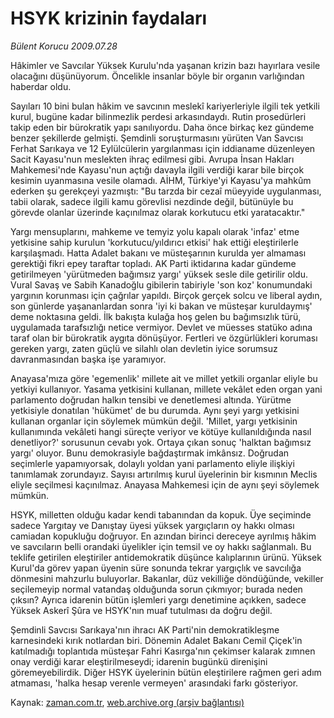 # HSYK krizinin faydaları

*Bülent Korucu 2009.07.28*

<tr><td class="metin" colspan="2" style="padding-top: 20px; padding-left: 5px; padding-right: 10px;">Hâkimler ve Savcılar Yüksek Kurulu'nda yaşanan krizin bazı hayırlara vesile olacağını düşünüyorum. Öncelikle insanlar böyle bir organın varlığından haberdar oldu.</td></tr><tr><td class="metin" colspan="2" style="padding-top: 20px; padding-left: 5px; padding-right: 10px;"><p>Sayıları 10 bini bulan hâkim ve savcının meslekî kariyerleriyle ilgili tek yetkili kurul, bugüne kadar bilinmezlik perdesi arkasındaydı. Rutin prosedürleri takip eden bir bürokratik yapı sanılıyordu. Daha önce birkaç kez gündeme benzer şekillerde gelmişti. Şemdinli soruşturmasını yürüten Van Savcısı Ferhat Sarıkaya ve 12 Eylülcülerin yargılanması için iddianame düzenleyen Sacit Kayasu'nun meslekten ihraç edilmesi gibi. Avrupa İnsan Hakları Mahkemesi'nde Kayasu'nun açtığı davayla ilgili verdiği karar bile birçok kesimin uyanmasına vesile olamadı. AİHM, Türkiye'yi Kayasu'ya mahkûm ederken şu gerekçeyi yazmıştı: "Bu tarzda bir cezaî müeyyide uygulanması, tabii olarak, sadece ilgili kamu görevlisi nezdinde değil, bütünüyle bu görevde olanlar üzerinde kaçınılmaz olarak korkutucu etki yaratacaktır."
<p>Yargı mensuplarını, mahkeme ve temyiz yolu kapalı olarak 'infaz' etme yetkisine sahip kurulun 'korkutucu/yıldırıcı etkisi' hak ettiği eleştirilerle karşılaşmadı. Hatta Adalet bakanı ve müsteşarının kurulda yer almaması gerektiği fikri epey taraftar topladı. AK Parti iktidarına kadar gündeme getirilmeyen 'yürütmeden bağımsız yargı' yüksek sesle dile getirilir oldu. Vural Savaş ve Sabih Kanadoğlu gibilerin tabiriyle 'son koz' konumundaki yargının korunması için çağrılar yapıldı. Birçok gerçek solcu ve liberal aydın, son günlerde yaşananlardan sonra 'iyi ki bakan ve müsteşar kuruldaymış' deme noktasına geldi. İlk bakışta kulağa hoş gelen bu bağımsızlık türü, uygulamada tarafsızlığı netice vermiyor. Devlet ve müesses statüko adına taraf olan bir bürokratik aygıta dönüşüyor. Fertleri ve özgürlükleri koruması gereken yargı, zaten güçlü ve silahlı olan devletin iyice sorumsuz davranmasından başka işe yaramıyor.
<p>Anayasa'mıza göre 'egemenlik' millete ait ve millet yetkili organlar eliyle bu yetkiyi kullanıyor. Yasama yetkisini kullanan, millete vekâlet eden organ yani parlamento doğrudan halkın tensibi ve denetlemesi altında. Yürütme yetkisiyle donatılan 'hükümet' de bu durumda. Aynı şeyi yargı yetkisini kullanan organlar için söylemek mümkün değil. 'Millet, yargı yetkisinin kullanımında vekâleti hangi süreçte veriyor ve kötüye kullanıldığında nasıl denetliyor?' sorusunun cevabı yok. Ortaya çıkan sonuç 'halktan bağımsız yargı' oluyor. Bunu demokrasiyle bağdaştırmak imkânsız. Doğrudan seçimlerle yapamıyorsak, dolaylı yoldan yani parlamento eliyle ilişkiyi tanımlamak zorundayız. Sayısı artırılmış kurul üyelerinin bir kısmının Meclis eliyle seçilmesi kaçınılmaz. Anayasa Mahkemesi için de aynı şeyi söylemek mümkün.
<p>HSYK, milletten olduğu kadar kendi tabanından da kopuk. Üye seçiminde sadece Yargıtay ve Danıştay üyesi yüksek yargıçların oy hakkı olması camiadan kopukluğu doğruyor. En azından birinci dereceye ayrılmış hâkim ve savcıların belli orandaki üyelikler için temsil ve oy hakkı sağlanmalı. Bu teklife getirilen eleştiriler antidemokratik düşünce kalıplarının ürünü. Yüksek Kurul'da görev yapan üyenin süre sonunda tekrar yargıçlık ve savcılığa dönmesini mahzurlu buluyorlar. Bakanlar, düz vekilliğe döndüğünde, vekiller seçilemeyip normal vatandaş olduğunda sorun çıkmıyor; burada neden çıksın? Ayrıca idarenin bütün işlemleri yargı denetimine açıkken, sadece Yüksek Askerî Şûra ve HSYK'nın muaf tutulması da doğru değil.
<p>Şemdinli Savcısı Sarıkaya'nın ihracı AK Parti'nin demokratikleşme karnesindeki kırık notlardan biri. Dönemin Adalet Bakanı Cemil Çiçek'in katılmadığı toplantıda müsteşar Fahri Kasırga'nın çekimser kalarak zımnen onay verdiği karar eleştirilmeseydi; idarenin bugünkü direnişini göremeyebilirdik. Diğer HSYK üyelerinin bütün eleştirilere rağmen geri adım atmaması, 'halka hesap verenle vermeyen' arasındaki farkı gösteriyor.<br/></p></p></p></p></p></td></tr>

Kaynak: [zaman.com.tr](http://zaman.com.tr/yazar.do?yazino=874016), [web.archive.org (arşiv bağlantısı)](http://web.archive.org/web/20090731103520/http://www.zaman.com.tr:80/yazar.do?yazino=874016)
